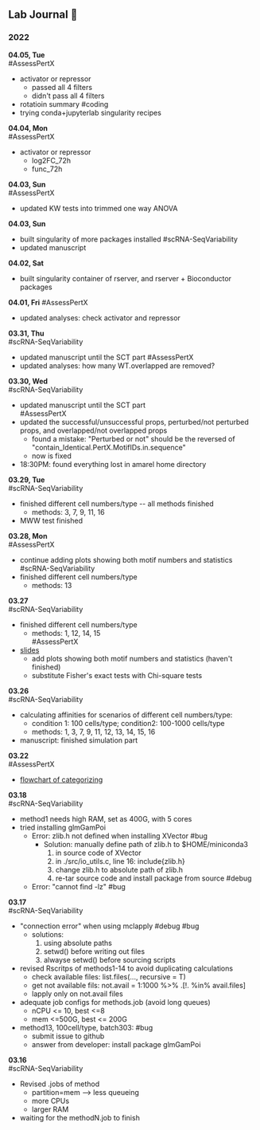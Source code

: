 ## Lab Journal  📖

### 2022  
**04.05, Tue**    
#AssessPertX 
- activator or repressor
	- passed all 4 filters
	- didn't pass all 4 filters
- rotatioin summary
#coding
- trying conda+jupyterlab singularity recipes

**04.04, Mon**    
#AssessPertX 
- activator or repressor
	- log2FC_72h
	- func_72h

**04.03, Sun**    
#AssessPertX 
- updated KW tests into trimmed one way ANOVA

**04.03, Sun**    
- built singularity of more packages installed
#scRNA-SeqVariability 
- updated manuscript

**04.02, Sat**    
- built singularity container of rserver, and rserver + Bioconductor packages

**04.01, Fri** 
#AssessPertX 
- updated analyses: check activator and repressor 

**03.31, Thu**     
#scRNA-SeqVariability   
- updated manuscript until the SCT part
#AssessPertX 
- updated analyses: how many WT.overlapped are removed? 

**03.30, Wed**     
#scRNA-SeqVariability     
- updated manuscript until the SCT part  
#AssessPertX   
- updated the successful/unsuccessful props, perturbed/not perturbed props, and overlapped/not overlapped props  
	- found a mistake: "Perturbed or not" should be the reversed of "contain_Identical.PertX.MotifIDs.in.sequence"  
	- now is fixed  
- 18:30PM: found everything lost in amarel home directory
  
**03.29, Tue**    
#scRNA-SeqVariability   
- finished different cell numbers/type  -- all methods finished
	- methods: 3, 7, 9, 11, 16 
- MWW test finished

**03.28, Mon**    
#AssessPertX 
- continue adding plots showing both motif numbers and statistics
#scRNA-SeqVariability   
- finished different cell numbers/type  
	- methods: 13

**03.27**  
#scRNA-SeqVariability   
- finished different cell numbers/type  
	- methods: 1, 12, 14, 15  
#AssessPertX   
- [slides](https://docs.google.com/presentation/d/18T4jBtUAEKMg5_3sEeDKXSYLtdkPW_xXHf8G7wzn5NU/edit?usp=sharing)  
	- add plots showing both motif numbers and statistics (haven't finished)  
	- substitute Fisher's exact tests with Chi-square tests  

**03.26**  
#scRNA-SeqVariability   
- calculating affinities for scenarios of different cell numbers/type: 
	- condition 1: 100 cells/type; condition2: 100-1000 cells/type
	- methods: 1, 3, 7, 9, 11, 12, 13, 14, 15, 16
- manuscript: finished simulation part

**03.22**  
#AssessPertX  
- [flowchart of categorizing](https://drive.google.com/file/d/1zxn8tRwU6WUHjsGodA8C1ODszrlgak7J/view?usp=sharing)

**03.18**  
#scRNA-SeqVariability 
- method1 needs high RAM, set as 400G, with 5 cores
- tried installing glmGamPoi
	- Error: zlib.h not defined when installing XVector #bug 
		- Solution: manually define path of zlib.h to $HOME/miniconda3
			1. in source code of XVector
			2. in ./src/io_utils.c, line 16: include{zlib.h}
			3. change zlib.h to absolute path of zlib.h
			4. re-tar source code and install package from source #debug
	- Error: "cannot find -lz" #bug 

**03.17**  
#scRNA-SeqVariability  
- "connection error" when using mclapply #debug #bug
	- solutions: 
		1. using absolute paths
		2. setwd() before writing out files
		3. alwayse setwd() before sourcing scripts
- revised Rscritps of methods1-14 to avoid duplicating calculations
	- check available files: list.files(..., recursive = T)
	- get not available fils: not.avail = 1:1000 %>% .\[!.  %in% avail.files\]
	- lapply only on not.avail files
- adequate job configs for methods.job (avoid long queues)
	- nCPU <= 10, best <=8
	- mem <=500G, best <= 200G
- method13, 100cell/type, batch303: #bug
	- submit issue to github
	- answer from developer: install package glmGamPoi

**03.16**  
#scRNA-SeqVariability  
- Revised .jobs of method
	- partition=mem --> less queueing
	- more CPUs
	- larger RAM
- waiting for the methodN.job to finish


